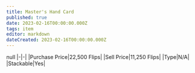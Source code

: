 ```yaml
---
title: Master's Hand Card
published: true
date: 2023-02-16T00:00:00.000Z
tags: item
editor: markdown
dateCreated: 2023-02-16T00:00:00.000Z
---
```


null
|-|-|
|Purchase Price|22,500 Flips|
|Sell Price|11,250 Flips|
|Type|N/A|
|Stackable|Yes|

